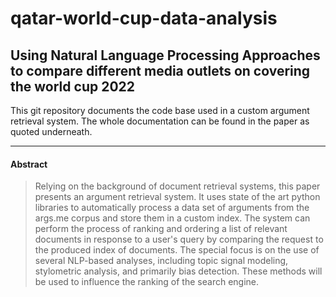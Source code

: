 # qatar-world-cup-data-analysis

## Using Natural Language Processing Approaches to compare different media outlets on covering the world cup 2022

This git repository documents the code base used in a custom argument retrieval system. The whole documentation can be found in the paper as quoted underneath.


___
#### Abstract
>Relying on the background of document retrieval systems, this paper presents an argument retrieval system. It uses state of the art python libraries to automatically process a data set of arguments from the args.me corpus and store them in a custom index. The system can perform the process of ranking and ordering a list of relevant documents in response to a user's query by comparing the request to the produced index of documents. The special focus is on the use of several NLP-based analyses, including topic signal modeling, stylometric analysis, and primarily bias detection. These methods will be used to influence the ranking of the search engine.
